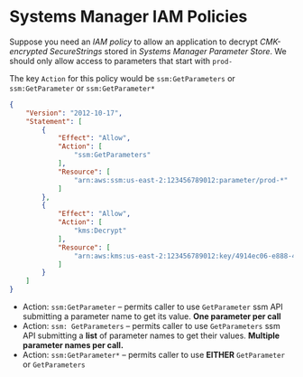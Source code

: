 # Systems Manager IAM Policies

Suppose you need an _IAM policy_ to allow an application to decrypt _CMK-encrypted SecureStrings_
stored in _Systems Manager Parameter Store_. We should only allow access to parameters that start with `prod-`

The key `Action` for this policy would be `ssm:GetParameters` or `ssm:GetParameter` or `ssm:GetParameter*`

```json
{
    "Version": "2012-10-17",
    "Statement": [
        {
            "Effect": "Allow",
            "Action": [
                "ssm:GetParameters"
            ],
            "Resource": [
                "arn:aws:ssm:us-east-2:123456789012:parameter/prod-*"
            ]
        },
        {
            "Effect": "Allow",
            "Action": [
                "kms:Decrypt"
            ],
            "Resource": [
                "arn:aws:kms:us-east-2:123456789012:key/4914ec06-e888-4ea5-a371-5b88eEXAMPLE"
            ]
        }
    ]
}
```
* Action: `ssm:GetParameter` – permits caller to use `GetParameter` ssm API submitting a parameter name to get its value. **One parameter per call**
* Action: `ssm: GetParameters` – permits caller to use `GetParameters` ssm API submitting a **list** of parameter names to get their values. **Multiple parameter names per call.**
* Action: `ssm:GetParameter*` – permits caller to use **EITHER** `GetParameter` or `GetParameters`
